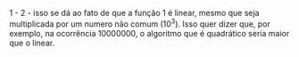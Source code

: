 1 - 
2 - isso se dá ao fato de que a função 1 é linear, mesmo que seja multiplicada por um numero não comum ($10^{3}$). Isso quer dizer que, por exemplo, na ocorrência 10000000, o algoritmo que é quadrático seria maior que o linear. 

